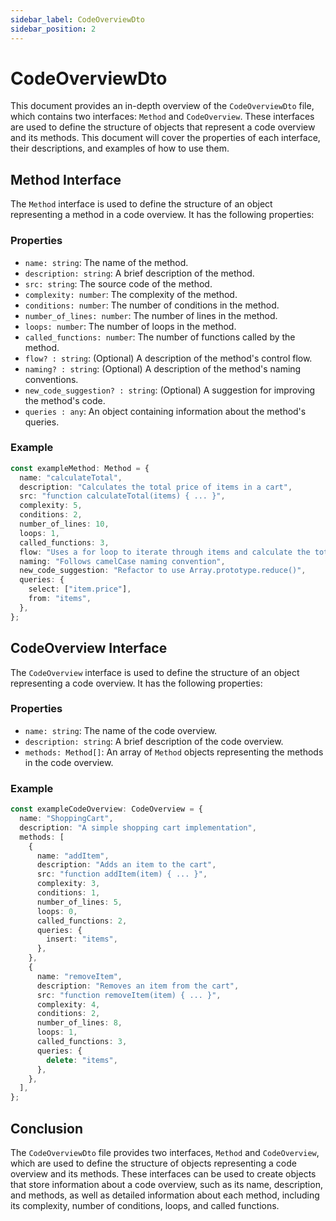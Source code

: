 ```yaml
---
sidebar_label: CodeOverviewDto
sidebar_position: 2
---
```

# CodeOverviewDto

This document provides an in-depth overview of the `CodeOverviewDto` file, which contains two interfaces: `Method` and `CodeOverview`. These interfaces are used to define the structure of objects that represent a code overview and its methods. This document will cover the properties of each interface, their descriptions, and examples of how to use them.

## Method Interface

The `Method` interface is used to define the structure of an object representing a method in a code overview. It has the following properties:

### Properties

- `name: string`: The name of the method.
- `description: string`: A brief description of the method.
- `src: string`: The source code of the method.
- `complexity: number`: The complexity of the method.
- `conditions: number`: The number of conditions in the method.
- `number_of_lines: number`: The number of lines in the method.
- `loops: number`: The number of loops in the method.
- `called_functions: number`: The number of functions called by the method.
- `flow? : string`: (Optional) A description of the method's control flow.
- `naming? : string`: (Optional) A description of the method's naming conventions.
- `new_code_suggestion? : string`: (Optional) A suggestion for improving the method's code.
- `queries : any`: An object containing information about the method's queries.

### Example

```typescript
const exampleMethod: Method = {
  name: "calculateTotal",
  description: "Calculates the total price of items in a cart",
  src: "function calculateTotal(items) { ... }",
  complexity: 5,
  conditions: 2,
  number_of_lines: 10,
  loops: 1,
  called_functions: 3,
  flow: "Uses a for loop to iterate through items and calculate the total",
  naming: "Follows camelCase naming convention",
  new_code_suggestion: "Refactor to use Array.prototype.reduce()",
  queries: {
    select: ["item.price"],
    from: "items",
  },
};
```

## CodeOverview Interface

The `CodeOverview` interface is used to define the structure of an object representing a code overview. It has the following properties:

### Properties

- `name: string`: The name of the code overview.
- `description: string`: A brief description of the code overview.
- `methods: Method[]`: An array of `Method` objects representing the methods in the code overview.

### Example

```typescript
const exampleCodeOverview: CodeOverview = {
  name: "ShoppingCart",
  description: "A simple shopping cart implementation",
  methods: [
    {
      name: "addItem",
      description: "Adds an item to the cart",
      src: "function addItem(item) { ... }",
      complexity: 3,
      conditions: 1,
      number_of_lines: 5,
      loops: 0,
      called_functions: 2,
      queries: {
        insert: "items",
      },
    },
    {
      name: "removeItem",
      description: "Removes an item from the cart",
      src: "function removeItem(item) { ... }",
      complexity: 4,
      conditions: 2,
      number_of_lines: 8,
      loops: 1,
      called_functions: 3,
      queries: {
        delete: "items",
      },
    },
  ],
};
```

## Conclusion

The `CodeOverviewDto` file provides two interfaces, `Method` and `CodeOverview`, which are used to define the structure of objects representing a code overview and its methods. These interfaces can be used to create objects that store information about a code overview, such as its name, description, and methods, as well as detailed information about each method, including its complexity, number of conditions, loops, and called functions.